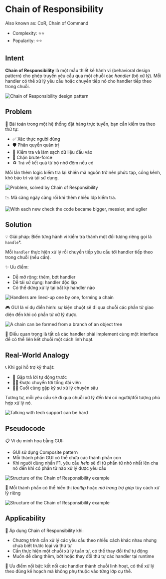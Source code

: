 # Chain of Responsibility

Also known as: CoR, Chain of Command
- Complexity: ⭐⭐
- Popularity: ⭐⭐

## Intent

**Chain of Responsibility** là một mẫu thiết kế hành vi (behavioral design pattern) cho phép truyền yêu cầu qua một chuỗi các *handler* (bộ xử lý). Mỗi handler có thể xử lý yêu cầu hoặc chuyển tiếp nó cho handler tiếp theo trong chuỗi.

![Chain of Responsibility design pattern](https://refactoring.guru/images/patterns/content/chain-of-responsibility/chain-of-responsibility.png)

## Problem

🎯 Bài toán trong một hệ thống đặt hàng trực tuyến, bạn cần kiểm tra theo thứ tự:
- ✅ Xác thực người dùng
- 🛡️ Phân quyền quản trị
- 🧼 Kiểm tra và làm sạch dữ liệu đầu vào
- 🚫 Chặn brute-force
- ♻️ Trả về kết quả từ bộ nhớ đệm nếu có

Mỗi lần thêm logic kiểm tra lại khiến mã nguồn trở nên phức tạp, cồng kềnh, khó bảo trì và tái sử dụng.

![Problem, solved by Chain of Responsibility](https://refactoring.guru/images/patterns/diagrams/chain-of-responsibility/problem1-en.png)

📉 Mã càng ngày càng rối khi thêm nhiều lớp kiểm tra.

![With each new check the code became bigger, messier, and uglier](https://refactoring.guru/images/patterns/diagrams/chain-of-responsibility/problem2-en.png)

## Solution

💡 Giải pháp: Biến từng hành vi kiểm tra thành một đối tượng riêng gọi là `handle`*. 

Mỗi `handler` thực hiện xử lý rồi chuyển tiếp yêu cầu tới handler tiếp theo trong chuỗi (nếu cần).

✨ Ưu điểm:
- Dễ mở rộng: thêm, bớt handler
- Dễ tái sử dụng: handler độc lập
- Có thể dừng xử lý tại bất kỳ handler nào

![Handlers are lined-up one by one, forming a chain](https://refactoring.guru/images/patterns/diagrams/chain-of-responsibility/solution1-en.png)

🎮 GUI là ví dụ điển hình: sự kiện chuột sẽ đi qua chuỗi các phần tử giao diện đến khi có phần tử xử lý được.

![A chain can be formed from a branch of an object tree](https://refactoring.guru/images/patterns/diagrams/chain-of-responsibility/solution2-en.png)

🔁 Điều quan trọng là tất cả các handler phải implement cùng một interface để có thể liên kết chuỗi một cách linh hoạt.

## Real-World Analogy

📞 Khi gọi hỗ trợ kỹ thuật:
- 🤖 Gặp trả lời tự động trước
- 👨‍💼 Được chuyển tới tổng đài viên
- 👨‍🔧 Cuối cùng gặp kỹ sư xử lý chuyên sâu

Tương tự, mỗi yêu cầu sẽ đi qua chuỗi xử lý đến khi có người/đối tượng phù hợp xử lý nó.

![Talking with tech support can be hard](https://refactoring.guru/images/patterns/content/chain-of-responsibility/chain-of-responsibility-comic-1-en.png)

## Pseudocode

📋 Ví dụ minh họa bằng GUI:
- GUI sử dụng Composite pattern
- Mỗi thành phần GUI có thể chứa các thành phần con
- Khi người dùng nhấn F1, yêu cầu *help* sẽ đi từ phần tử nhỏ nhất lên cha nó đến khi có phần tử nào xử lý được yêu cầu

![Structure of the Chain of Responsibility example](https://refactoring.guru/images/patterns/diagrams/chain-of-responsibility/example-en.png)

🧩 Mỗi thành phần có thể hiển thị *tooltip* hoặc *mở trang trợ giúp* tùy cách xử lý riêng

![Structure of the Chain of Responsibility example](https://refactoring.guru/images/patterns/diagrams/chain-of-responsibility/example2-en.png)

## Applicability

🎯 Áp dụng Chain of Responsibility khi:
- Chương trình cần xử lý các yêu cầu theo nhiều cách khác nhau nhưng chưa biết trước loại và thứ tự
- Cần thực hiện một chuỗi xử lý tuần tự, có thể thay đổi thứ tự động
- Muốn dễ dàng thêm, bớt hoặc thay đổi thứ tự các handler tại runtime

🔗 Ưu điểm nổi bật: kết nối các handler thành chuỗi linh hoạt, có thể xử lý theo đúng kế hoạch mà không phụ thuộc vào từng lớp cụ thể.
